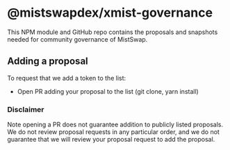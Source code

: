 # @mistswapdex/xmist-governance

This NPM module and GitHub repo contains the proposals and snapshots needed for community governance of MistSwap.

## Adding a proposal

To request that we add a token to the list:
  + Open PR adding your proposal to the list (git clone, yarn install)

### Disclaimer

Note opening a PR does not guarantee addition to publicly listed proposals.
We do not review proposal requests in any particular order, and we do not
guarantee that we will review your proposal request to add the proposal.
